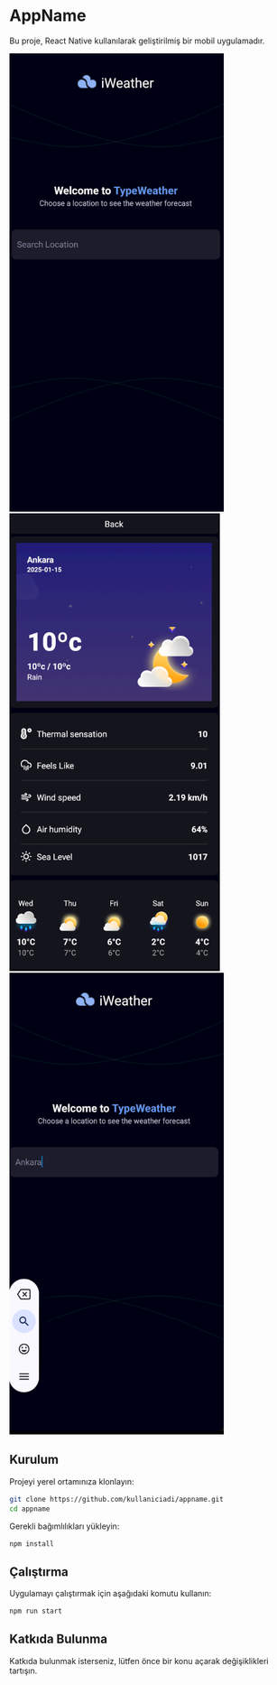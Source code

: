# AppName

Bu proje, React Native kullanılarak geliştirilmiş bir mobil uygulamadır.

![alt text](<Ekran görüntüsü 2025-01-14 151918.png>) ![alt text](<Ekran görüntüsü 2025-01-14 151953.png>) ![alt text](<Ekran görüntüsü 2025-01-14 151931.png>)

## Kurulum

Projeyi yerel ortamınıza klonlayın:

```bash
git clone https://github.com/kullaniciadi/appname.git
cd appname
```

Gerekli bağımlılıkları yükleyin:

```bash
npm install
```

## Çalıştırma

Uygulamayı çalıştırmak için aşağıdaki komutu kullanın:

```bash
npm run start
```

## Katkıda Bulunma

Katkıda bulunmak isterseniz, lütfen önce bir konu açarak değişiklikleri tartışın.

